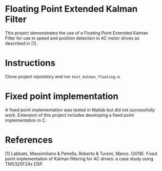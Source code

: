 # Floating Point Extended Kalman Filter
This project demonstrates the use of a Floating Point Extended Kalman Filter for use in speed and position detection in AC motor drives as described in [1].

# Instructions
Clone project repository and run `test_kalman_floating.m`.
# Fixed point implementation
A fixed point implementation was tested in Matlab but did not successfully work. Extension of this project includes developing a fixed point implementation in C.

# References 
[1] Labbate, Massimiliano & Petrella, Roberto & Tursini, Marco. (2018). Fixed point implementation of Kalman filtering for AC drives: a case study using TMS320F24x DSP.
